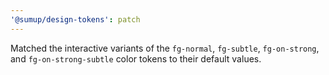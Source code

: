 ```yaml
---
'@sumup/design-tokens': patch
---
```


Matched the interactive variants of the `fg-normal`, `fg-subtle`, `fg-on-strong`, and `fg-on-strong-subtle` color tokens to their default values.
